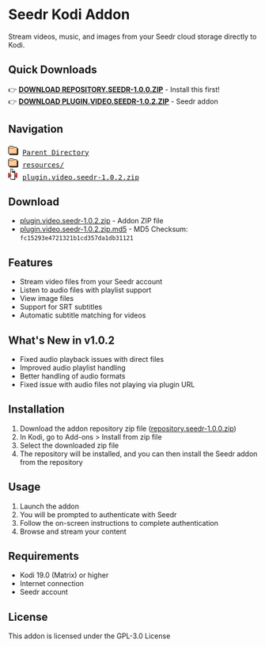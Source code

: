 # Seedr Kodi Addon

Stream videos, music, and images from your Seedr cloud storage directly to Kodi.

## Quick Downloads

👉 **[DOWNLOAD REPOSITORY.SEEDR-1.0.0.ZIP](../repository.seedr/repository.seedr-1.0.0.zip)** - Install this first!  
👉 **[DOWNLOAD PLUGIN.VIDEO.SEEDR-1.0.2.ZIP](plugin.video.seedr-1.0.2.zip)** - Seedr addon

## Navigation

<pre>
<img src="../icons/folder.gif" alt="[DIR]"> <a href="../">Parent Directory</a>
<img src="../icons/folder.gif" alt="[DIR]"> <a href="resources/">resources/</a>
<img src="../icons/compressed.gif" alt="[ZIP]"> <a href="plugin.video.seedr-1.0.2.zip">plugin.video.seedr-1.0.2.zip</a>
</pre>

## Download

- [plugin.video.seedr-1.0.2.zip](plugin.video.seedr-1.0.2.zip) - Addon ZIP file
- [plugin.video.seedr-1.0.2.zip.md5](plugin.video.seedr-1.0.2.zip.md5) - MD5 Checksum: `fc15293e4721321b1cd357da1db31121`

## Features

- Stream video files from your Seedr account
- Listen to audio files with playlist support
- View image files
- Support for SRT subtitles
- Automatic subtitle matching for videos

## What's New in v1.0.2

- Fixed audio playback issues with direct files
- Improved audio playlist handling
- Better handling of audio formats
- Fixed issue with audio files not playing via plugin URL

## Installation

1. Download the addon repository zip file ([repository.seedr-1.0.0.zip](../repository.seedr/repository.seedr-1.0.0.zip))
2. In Kodi, go to Add-ons > Install from zip file
3. Select the downloaded zip file
4. The repository will be installed, and you can then install the Seedr addon from the repository

## Usage

1. Launch the addon
2. You will be prompted to authenticate with Seedr
3. Follow the on-screen instructions to complete authentication
4. Browse and stream your content

## Requirements

- Kodi 19.0 (Matrix) or higher
- Internet connection
- Seedr account

## License

This addon is licensed under the GPL-3.0 License
